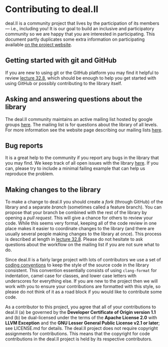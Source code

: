 # Contributing to deal.II
deal.II is a community project that lives by the participation of its
members — i.e., including you! It is our goal to build an inclusive and
participatory community so we are happy that you are interested in
participating. This document partly duplicates some extra information on
participating available
[on the project website](https://www.dealii.org/participate.html).

## Getting started with git and GitHub
If you are new to using git or the GitHub platform you may find it helpful
to review
[lecture 32.8](http://www.math.colostate.edu/~bangerth/videos.676.32.8.html),
which should be enough to help you get started with using GitHub or
possibly contributing to the library itself.

## Asking and answering questions about the library
The deal.II community maintains an active mailing list hosted by google
groups [here](https://groups.google.com/forum/#!forum/dealii). The mailing
list is for questions about the library of all levels. For more information
see the website page describing our mailing lists
[here](https://www.dealii.org/mail.html).

## Bug reports
It is a great help to the community if you report any bugs in the library
that you may find. We keep track of all open issues with the library
[here](https://github.com/dealii/dealii/issues). If you can, please try to
include a minimal failing example that can help us reproduce the problem.

## Making changes to the library
To make a change to deal.II you should create a *fork* (through GitHub) of
the library and a separate *branch* (sometimes called a feature branch).
You can propose that your branch be combined with the rest of the library
by opening a *pull request*. This will give a chance for others to review
your code. While this seems very formal, keeping all of the code review in
one place makes it easier to coordinate changes to the library (and there
are usually several people making changes to the library at once). This
process is described at length in
[lecture 32.8](http://www.math.colostate.edu/~bangerth/videos.676.32.8.html).
Please do not hesitate to ask questions about the workflow on the mailing
list if you are not sure what to do.

Since deal.II is a fairly large project with lots of contributors we use a
set of
[coding conventions](https://www.dealii.org/developer/doxygen/deal.II/CodingConventions.html)
to keep the style of the source code in the library consistent. This
convention essentially consists of using `clang-format` for indentation, camel
case for classes, and lower case letters with underscores for everything
else. If you are new to the project then we will work with you to ensure
your contributions are formatted with this style, so please do not think of
it as a road block if you would like to contribute some code.

As a contributor to this project, you agree that all of your contributions
to deal.II (a) be governed by the <b>Developer Certificate of Origin
version 1.1</b> and (b) be dual-licensed under the terms of the <b>Apache
License 2.0</b> with <b>LLVM Exception</b> and the <b>GNU Lesser General
Public License v2.1 or later</b>; see LICENSE.md for details. The deal.II
project does not require copyright assignments for contributions. This
means that the copyright for code contributions in the deal.II project is
held by its respective contributors.
